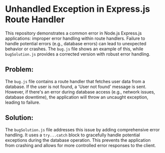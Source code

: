 # Unhandled Exception in Express.js Route Handler

This repository demonstrates a common error in Node.js Express.js applications: improper error handling within route handlers.  Failure to handle potential errors (e.g., database errors) can lead to unexpected behavior or crashes.  The `bug.js` file shows an example of this, while `bugSolution.js` provides a corrected version with robust error handling.

## Problem:

The `bug.js` file contains a route handler that fetches user data from a database. If the user is not found, a 'User not found' message is sent. However, if there's an error during database access (e.g., network issues, database downtime), the application will throw an uncaught exception, leading to failure. 

## Solution:

The `bugSolution.js` file addresses this issue by adding comprehensive error handling. It uses a `try...catch` block to gracefully handle potential exceptions during the database operation.  This prevents the application from crashing and allows for more controlled error responses to the client.